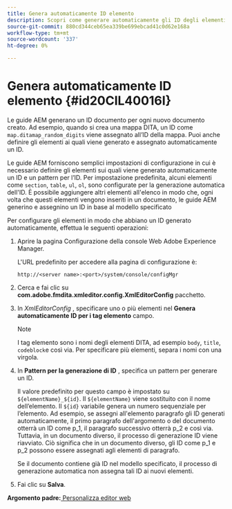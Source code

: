 ```yaml
---
title: Genera automaticamente ID elemento
description: Scopri come generare automaticamente gli ID degli elementi
source-git-commit: 880cd344ceb65ea339be699ebcad41c0d62e168a
workflow-type: tm+mt
source-wordcount: '337'
ht-degree: 0%

---
```


# Genera automaticamente ID elemento {#id20CIL40016I}

Le guide AEM generano un ID documento per ogni nuovo documento creato. Ad esempio, quando si crea una mappa DITA, un ID come `map.ditamap_random_digits` viene assegnato all’ID della mappa. Puoi anche definire gli elementi ai quali viene generato e assegnato automaticamente un ID.

Le guide AEM forniscono semplici impostazioni di configurazione in cui è necessario definire gli elementi sui quali viene generato automaticamente un ID e un pattern per l’ID. Per impostazione predefinita, alcuni elementi come `section`, `table`, `ul`, `ol`, sono configurate per la generazione automatica dell&#39;ID. È possibile aggiungere altri elementi all&#39;elenco in modo che, ogni volta che questi elementi vengono inseriti in un documento, le guide AEM generino e assegnino un ID in base al modello specificato

Per configurare gli elementi in modo che abbiano un ID generato automaticamente, effettua le seguenti operazioni:

1. Aprire la pagina Configurazione della console Web Adobe Experience Manager.

   L&#39;URL predefinito per accedere alla pagina di configurazione è:

   ```http
   http://<server name>:<port>/system/console/configMgr
   ```

1. Cerca e fai clic su **com.adobe.fmdita.xmleditor.config.XmlEditorConfig** pacchetto.

1. In *XmlEditorConfig* , specificare uno o più elementi nel **Genera automaticamente ID per i tag elemento** campo.

   >[!NOTE]
   >
   > I tag elemento sono i nomi degli elementi DITA, ad esempio `body`, `title`, `codeblock`e così via. Per specificare più elementi, separa i nomi con una virgola.

1. In **Pattern per la generazione di ID** , specifica un pattern per generare un ID.

   Il valore predefinito per questo campo è impostato su `${elementName}_${id}`. Il `${elementName}` viene sostituito con il nome dell’elemento. Il `${id}` variabile genera un numero sequenziale per l’elemento. Ad esempio, se assegni all&#39;elemento paragrafo gli ID generati automaticamente, il primo paragrafo dell&#39;argomento o del documento otterrà un ID come p\_1, il paragrafo successivo otterrà p\_2 e così via. Tuttavia, in un documento diverso, il processo di generazione ID viene riavviato. Ciò significa che in un documento diverso, gli ID come p\_1 e p\_2 possono essere assegnati agli elementi di paragrafo.

   Se il documento contiene già ID nel modello specificato, il processo di generazione automatica non assegna tali ID ai nuovi elementi.

1. Fai clic su **Salva**.


**Argomento padre:**[ Personalizza editor web](conf-web-editor.md)
